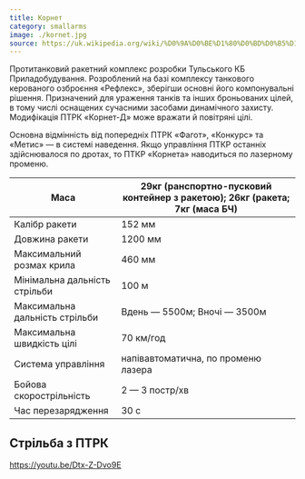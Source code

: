 ```yaml
---
title: Корнет
category: smallarms
image: ./kornet.jpg
source: https://uk.wikipedia.org/wiki/%D0%9A%D0%BE%D1%80%D0%BD%D0%B5%D1%82_(%D0%9F%D0%A2%D0%A0%D0%9A)
---
```


Протитанковий ракетний комплекс розробки Тульського КБ Приладобудування. Розроблений на базі комплексу танкового керованого озброєння «Рефлекс», зберігши основні його компонувальні рішення. Призначений для ураження танків та інших броньованих цілей, в тому числі оснащених сучасними засобами динамічного захисту. Модифікація ПТРК «Корнет-Д» може вражати й повітряні цілі.

Основна відмінність від попередніх ПТРК «Фагот», «Конкурс» та «Метис» — в системі наведення. Якщо управління ПТКР останніх здійснювалося по дротах, то ПТКР «Корнета» наводиться по лазерному променю.

| Маса                                 | 29кг (ранспортно-пусковий контейнер з ракетою); 26кг (ракета; 7кг (маса БЧ) |
| -------------------------------------|------------------------------|
| Калібр ракети                        | 152 мм                       |
| Довжина ракети                       | 1200 мм                      |
| Максимальний розмах крила            | 460 мм                       |
| Мінімальна дальність стрільби        | 100 м                        |
| Максимальна дальність стрільби       | Вдень — 5500м; Вночі — 3500м |
| Максимальна швидкість цілі           | 70 км/год                    |
| Система управління                   | напівавтоматична, по променю лазера |
| Бойова скорострільність              | 2 — 3 постр/хв               |
| Час перезарядження                   | 30 с                         |

## Стрільба з ПТРК

https://youtu.be/Dtx-Z-Dvo9E
